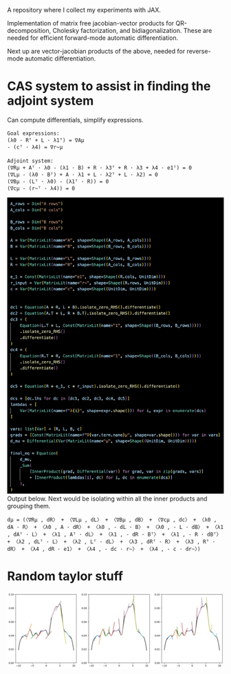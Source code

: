 A repository where I collect my experiments with JAX.

Implementation of matrix free jacobian-vector products for QR-decomposition, Cholesky factorization, and bidiagonalization. These are needed for efficient forward-mode automatic differentiation.

Next up are vector-jacobian products of the above, needed for reverse-mode automatic differentiation.

# CAS system to assist in finding the adjoint system
Can compute differentials, simplify expressions.
```text
Goal expressions:
(λ0 · Rᵀ + L · λ1ᵀ) = ∇Aµ
- (cᵀ · λ4) = ∇r~µ

Adjoint system:
(∇Rµ + Aᵀ · λ0 - (λ1 · B) + R · λ3ᵀ + R · λ3 + λ4 · e1ᵀ) = 0
(∇Lµ - (λ0 · Bᵀ) + A · λ1 + L · λ2ᵀ + L · λ2) = 0
(∇Bµ - (Lᵀ · λ0) - (λ1ᵀ · R)) = 0
(∇cµ - (r~ᵀ · λ4)) = 0
```

![alt text](image-1.png)
Output below. Next would be isolating within all the inner products and grouping them.

```
dµ = (〈∇Rµ , dR〉 + 〈∇Lµ , dL〉 + 〈∇Bµ , dB〉 + 〈∇cµ , dc〉 + 〈λ0 , dA · R〉 + 〈λ0 , A · dR〉 + 〈λ0 , - dL · B〉 + 〈λ0 , - L · dB〉 + 〈λ1 , dAᵀ · L〉 + 〈λ1 , Aᵀ · dL〉 + 〈λ1 , - dR · Bᵀ〉 + 〈λ1 , - R · dBᵀ〉 + 〈λ2 , dLᵀ · L〉 + 〈λ2 , Lᵀ · dL〉 + 〈λ3 , dRᵀ · R〉 + 〈λ3 , Rᵀ · dR〉 + 〈λ4 , dR · e1〉 + 〈λ4 , - dc · r~〉 + 〈λ4 , - c · dr~〉)
```

# Random taylor stuff

![alt text](image.png)
